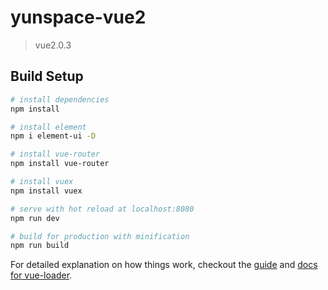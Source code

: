 # yunspace-vue2

> vue2.0.3

## Build Setup

``` bash
# install dependencies
npm install

# install element
npm i element-ui -D 

# install vue-router
npm install vue-router

# install vuex
npm install vuex

# serve with hot reload at localhost:8080
npm run dev

# build for production with minification
npm run build
```

For detailed explanation on how things work, checkout the [guide](http://vuejs-templates.github.io/webpack/) and [docs for vue-loader](http://vuejs.github.io/vue-loader).
